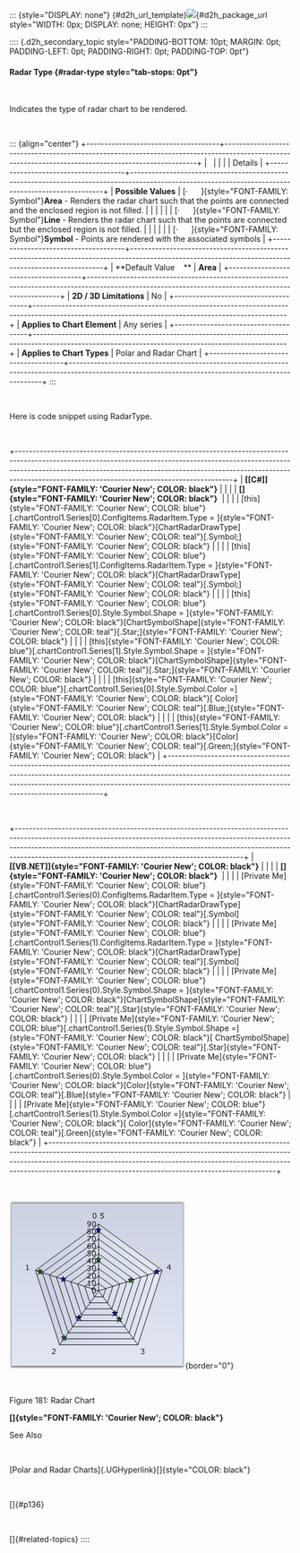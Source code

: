 ::: {style="DISPLAY: none"}
[](ms-xhelp:///?Id=d2h_url_template){#d2h_url_template}![](!package_url!){#d2h_package_url style="WIDTH: 0px; DISPLAY: none; HEIGHT: 0px"}
:::

:::: {.d2h_secondary_topic style="PADDING-BOTTOM: 10pt; MARGIN: 0pt; PADDING-LEFT: 0pt; PADDING-RIGHT: 0pt; PADDING-TOP: 0pt"}
#### Radar Type {#radar-type style="tab-stops: 0pt"}

 

Indicates the type of radar chart to be rendered.

 

::: {align="center"}
+-------------------------------------+----------------------------------------------------------------------------------------------------------------------------------------------------+
|                                                                                                                                                                                          |
|                                                                                                                                                                                          |
| Details                                                                                                                                                                                  |
+-------------------------------------+----------------------------------------------------------------------------------------------------------------------------------------------------+
| **Possible Values**                 | [·      ]{style="FONT-FAMILY: Symbol"}**Area** - Renders the radar chart such that the points are connected and the enclosed region is not filled. |
|                                     |                                                                                                                                                    |
|                                     | [·      ]{style="FONT-FAMILY: Symbol"}**Line** - Renders the radar chart such that the points are connected but the enclosed region is not filled. |
|                                     |                                                                                                                                                    |
|                                     | [·      ]{style="FONT-FAMILY: Symbol"}**Symbol** - Points are rendered with the associated symbols                                                 |
+-------------------------------------+----------------------------------------------------------------------------------------------------------------------------------------------------+
| **Default Value    **               | **Area**                                                                                                                                           |
+-------------------------------------+----------------------------------------------------------------------------------------------------------------------------------------------------+
| **2D / 3D Limitations**             | No                                                                                                                                                 |
+-------------------------------------+----------------------------------------------------------------------------------------------------------------------------------------------------+
| **Applies to Chart Element**        | Any series                                                                                                                                         |
+-------------------------------------+----------------------------------------------------------------------------------------------------------------------------------------------------+
| **Applies to Chart Types**          | Polar and Radar Chart                                                                                                                              |
+-------------------------------------+----------------------------------------------------------------------------------------------------------------------------------------------------+
:::

 

Here is code snippet using RadarType.

 

+------------------------------------------------------------------------------------------------------------------------------------------------------------------------------------------------------------------------------------------------------------------------------------------------------+
| **[\[C#\]]{style="FONT-FAMILY: 'Courier New'; COLOR: black"}**                                                                                                                                                                                                                                       |
|                                                                                                                                                                                                                                                                                                      |
| **[]{style="FONT-FAMILY: 'Courier New'; COLOR: black"}**                                                                                                                                                                                                                                             |
|                                                                                                                                                                                                                                                                                                      |
| [this]{style="FONT-FAMILY: 'Courier New'; COLOR: blue"}[.chartControl1.Series\[0\].ConfigItems.RadarItem.Type = ]{style="FONT-FAMILY: 'Courier New'; COLOR: black"}[ChartRadarDrawType]{style="FONT-FAMILY: 'Courier New'; COLOR: teal"}[.Symbol;]{style="FONT-FAMILY: 'Courier New'; COLOR: black"} |
|                                                                                                                                                                                                                                                                                                      |
| [this]{style="FONT-FAMILY: 'Courier New'; COLOR: blue"}[.chartControl1.Series\[1\].ConfigItems.RadarItem.Type = ]{style="FONT-FAMILY: 'Courier New'; COLOR: black"}[ChartRadarDrawType]{style="FONT-FAMILY: 'Courier New'; COLOR: teal"}[.Symbol;]{style="FONT-FAMILY: 'Courier New'; COLOR: black"} |
|                                                                                                                                                                                                                                                                                                      |
| [this]{style="FONT-FAMILY: 'Courier New'; COLOR: blue"}[.chartControl1.Series\[0\].Style.Symbol.Shape = ]{style="FONT-FAMILY: 'Courier New'; COLOR: black"}[ChartSymbolShape]{style="FONT-FAMILY: 'Courier New'; COLOR: teal"}[.Star;]{style="FONT-FAMILY: 'Courier New'; COLOR: black"}             |
|                                                                                                                                                                                                                                                                                                      |
| [this]{style="FONT-FAMILY: 'Courier New'; COLOR: blue"}[.chartControl1.Series\[1\].Style.Symbol.Shape = ]{style="FONT-FAMILY: 'Courier New'; COLOR: black"}[ChartSymbolShape]{style="FONT-FAMILY: 'Courier New'; COLOR: teal"}[.Star;]{style="FONT-FAMILY: 'Courier New'; COLOR: black"}             |
|                                                                                                                                                                                                                                                                                                      |
| [this]{style="FONT-FAMILY: 'Courier New'; COLOR: blue"}[.chartControl1.Series\[0\].Style.Symbol.Color =]{style="FONT-FAMILY: 'Courier New'; COLOR: black"}[ Color]{style="FONT-FAMILY: 'Courier New'; COLOR: teal"}[.Blue;]{style="FONT-FAMILY: 'Courier New'; COLOR: black"}                        |
|                                                                                                                                                                                                                                                                                                      |
| [this]{style="FONT-FAMILY: 'Courier New'; COLOR: blue"}[.chartControl1.Series\[1\].Style.Symbol.Color = ]{style="FONT-FAMILY: 'Courier New'; COLOR: black"}[Color]{style="FONT-FAMILY: 'Courier New'; COLOR: teal"}[.Green;]{style="FONT-FAMILY: 'Courier New'; COLOR: black"}                       |
+------------------------------------------------------------------------------------------------------------------------------------------------------------------------------------------------------------------------------------------------------------------------------------------------------+

 

+---------------------------------------------------------------------------------------------------------------------------------------------------------------------------------------------------------------------------------------------------------------------------------------------------------+
| **[\[VB.NET\]]{style="FONT-FAMILY: 'Courier New'; COLOR: black"}**                                                                                                                                                                                                                                      |
|                                                                                                                                                                                                                                                                                                         |
| **[]{style="FONT-FAMILY: 'Courier New'; COLOR: black"}**                                                                                                                                                                                                                                                |
|                                                                                                                                                                                                                                                                                                         |
| [Private Me]{style="FONT-FAMILY: 'Courier New'; COLOR: blue"}[.chartControl1.Series(0).ConfigItems.RadarItem.Type = ]{style="FONT-FAMILY: 'Courier New'; COLOR: black"}[ChartRadarDrawType]{style="FONT-FAMILY: 'Courier New'; COLOR: teal"}[.Symbol]{style="FONT-FAMILY: 'Courier New'; COLOR: black"} |
|                                                                                                                                                                                                                                                                                                         |
| [Private Me]{style="FONT-FAMILY: 'Courier New'; COLOR: blue"}[.chartControl1.Series(1).ConfigItems.RadarItem.Type = ]{style="FONT-FAMILY: 'Courier New'; COLOR: black"}[ChartRadarDrawType]{style="FONT-FAMILY: 'Courier New'; COLOR: teal"}[.Symbol]{style="FONT-FAMILY: 'Courier New'; COLOR: black"} |
|                                                                                                                                                                                                                                                                                                         |
| [Private Me]{style="FONT-FAMILY: 'Courier New'; COLOR: blue"}[.chartControl1.Series(0).Style.Symbol.Shape = ]{style="FONT-FAMILY: 'Courier New'; COLOR: black"}[ChartSymbolShape]{style="FONT-FAMILY: 'Courier New'; COLOR: teal"}[.Star]{style="FONT-FAMILY: 'Courier New'; COLOR: black"}             |
|                                                                                                                                                                                                                                                                                                         |
| [Private Me]{style="FONT-FAMILY: 'Courier New'; COLOR: blue"}[.chartControl1.Series(1).Style.Symbol.Shape =]{style="FONT-FAMILY: 'Courier New'; COLOR: black"}[ ChartSymbolShape]{style="FONT-FAMILY: 'Courier New'; COLOR: teal"}[.Star]{style="FONT-FAMILY: 'Courier New'; COLOR: black"}             |
|                                                                                                                                                                                                                                                                                                         |
| [Private Me]{style="FONT-FAMILY: 'Courier New'; COLOR: blue"}[.chartControl1.Series(0).Style.Symbol.Color = ]{style="FONT-FAMILY: 'Courier New'; COLOR: black"}[Color]{style="FONT-FAMILY: 'Courier New'; COLOR: teal"}[.Blue]{style="FONT-FAMILY: 'Courier New'; COLOR: black"}                        |
|                                                                                                                                                                                                                                                                                                         |
| [Private Me]{style="FONT-FAMILY: 'Courier New'; COLOR: blue"}[.chartControl1.Series(1).Style.Symbol.Color =]{style="FONT-FAMILY: 'Courier New'; COLOR: black"}[ Color]{style="FONT-FAMILY: 'Courier New'; COLOR: teal"}[.Green]{style="FONT-FAMILY: 'Courier New'; COLOR: black"}                       |
+---------------------------------------------------------------------------------------------------------------------------------------------------------------------------------------------------------------------------------------------------------------------------------------------------------+

 

![](ImagesExt/image84_181.jpg){border="0"}

 

Figure 181: Radar Chart

**[]{style="FONT-FAMILY: 'Courier New'; COLOR: black"}** 

See Also

 

[Polar and Radar Charts]{.UGHyperlink}[]{style="COLOR: black"}

 

[]{#p136} 

 

[]{#related-topics}
::::
